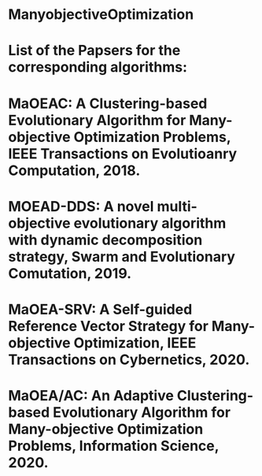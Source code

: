 # ManyobjectiveOptimization
# List of the Papsers for the corresponding algorithms:
# MaOEAC: A Clustering-based Evolutionary Algorithm for Many-objective Optimization Problems, IEEE Transactions on Evolutioanry Computation, 2018. 
# MOEAD-DDS: A novel multi-objective evolutionary algorithm with dynamic decomposition strategy, Swarm and Evolutionary Comutation, 2019. 
# MaOEA-SRV: A Self-guided Reference Vector Strategy for Many-objective Optimization, IEEE Transactions on Cybernetics, 2020. 
# MaOEA/AC: An Adaptive Clustering-based Evolutionary Algorithm for Many-objective Optimization Problems, Information Science, 2020. 
